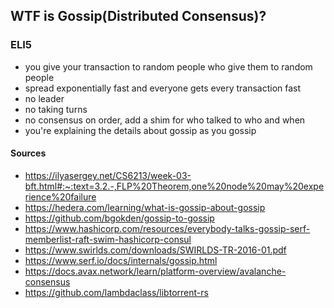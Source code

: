 ## WTF is Gossip(Distributed Consensus)?

### ELI5

- you give your transaction to random people who give them to random people
- spread exponentially fast and everyone gets every transaction fast
- no leader
- no taking turns
- no consensus on order, add a shim for who talked to who and when
- you're explaining the details about gossip as you gossip

#### Sources

- <https://ilyasergey.net/CS6213/week-03-bft.html#:~:text=3.2.-,FLP%20Theorem,one%20node%20may%20experience%20failure>
- <https://hedera.com/learning/what-is-gossip-about-gossip>
- <https://github.com/bgokden/gossip-to-gossip>
- <https://www.hashicorp.com/resources/everybody-talks-gossip-serf-memberlist-raft-swim-hashicorp-consul>
- <https://www.swirlds.com/downloads/SWIRLDS-TR-2016-01.pdf>
- <https://www.serf.io/docs/internals/gossip.html>
- <https://docs.avax.network/learn/platform-overview/avalanche-consensus>
- <https://github.com/lambdaclass/libtorrent-rs>
